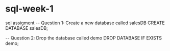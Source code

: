 # sql-week-1
sql assigment
-- Question 1: Create a new database called salesDB
CREATE DATABASE salesDB;

-- Question 2: Drop the database called demo
DROP DATABASE IF EXISTS demo;


